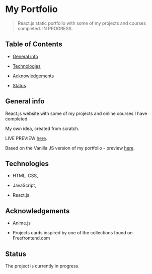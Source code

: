 # My Portfolio


> React.js static portfolio with some of my projects and courses completed. IN PROGRESS.

 
## Table of Contents

- [General info](#general-info)

- [Technologies](#technologies)

- [Acknowledgements](#acknowledgements)

- [Status](#status)


 
## General info


React.js website with some of my projects and online courses I have completed.


My own idea, created from scratch.


LIVE PREVIEW [here](https://suavek85.github.io/My-Portfolio/).

Based on the Vanilla JS version of my portfolio - preview [here](https://suavek85.github.io/miscellaneous/Portfolio/index.html).

 

## Technologies


- HTML, CSS,

- JavaScript,

- React.js

 

## Acknowledgements


- Anime.js

- Projects cards inspired by one of the collections found on Freefrontend.com


## Status

 
The project is currently in progress.